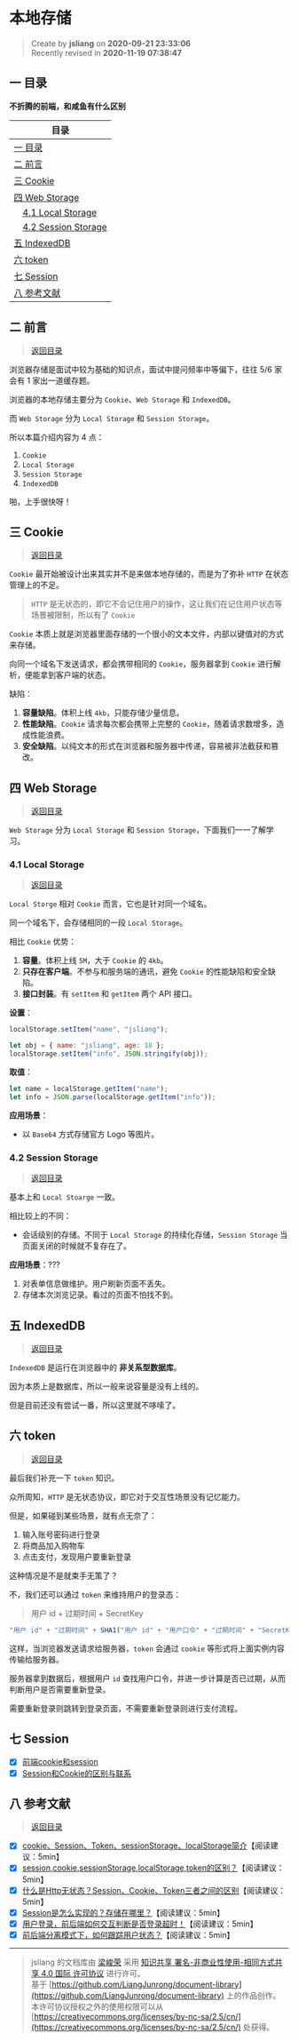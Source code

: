 本地存储
===

> Create by **jsliang** on **2020-09-21 23:33:06**  
> Recently revised in **2020-11-19 07:38:47**

<!-- 目录开始 -->
## <a name="chapter-one" id="chapter-one"></a>一 目录

**不折腾的前端，和咸鱼有什么区别**

| 目录 |
| --- |
| [一 目录](#chapter-one) |
| <a name="catalog-chapter-two" id="catalog-chapter-two"></a>[二 前言](#chapter-two) |
| <a name="catalog-chapter-three" id="catalog-chapter-three"></a>[三 Cookie](#chapter-three) |
| <a name="catalog-chapter-four" id="catalog-chapter-four"></a>[四 Web Storage](#chapter-four) |
| &emsp;[4.1 Local Storage](#chapter-four-one) |
| &emsp;[4.2 Session Storage](#chapter-four-two) |
| <a name="catalog-chapter-five" id="catalog-chapter-five"></a>[五 IndexedDB](#chapter-five) |
| <a name="catalog-chapter-six" id="catalog-chapter-six"></a>[六 token](#chapter-six) |
| <a name="catalog-chapter-seven" id="catalog-chapter-seven"></a>[七 Session](#chapter-seven) |
| <a name="catalog-chapter-eight" id="catalog-chapter-eight"></a>[八 参考文献](#chapter-eight) |
<!-- 目录结束 -->

## <a name="chapter-two" id="chapter-two"></a>二 前言

> [返回目录](#chapter-one)

浏览器存储是面试中较为基础的知识点，面试中提问频率中等偏下，往往 5/6 家会有 1 家出一道缓存题。

浏览器的本地存储主要分为 `Cookie`、`Web Storage` 和 `IndexedDB`。

而 `Web Storage` 分为 `Local Storage` 和 `Session Storage`。

所以本篇介绍内容为 4 点：

1. `Cookie`
2. `Local Storage`
3. `Session Storage`
4. `IndexedDB`

啪，上手很快呀！

## <a name="chapter-three" id="chapter-three"></a>三 Cookie

> [返回目录](#chapter-one)

`Cookie` 最开始被设计出来其实并不是来做本地存储的，而是为了弥补 `HTTP` 在状态管理上的不足。

> `HTTP` 是无状态的，即它不会记住用户的操作，这让我们在记住用户状态等场景被限制，所以有了 `Cookie`

`Cookie` 本质上就是浏览器里面存储的一个很小的文本文件，内部以键值对的方式来存储。

向同一个域名下发送请求，都会携带相同的 `Cookie`，服务器拿到 `Cookie` 进行解析，便能拿到客户端的状态。

缺陷：

1. **容量缺陷**。体积上线 `4kb`，只能存储少量信息。
2. **性能缺陷**。`Cookie` 请求每次都会携带上完整的 `Cookie`，随着请求数增多，造成性能浪费。
3. **安全缺陷**。以纯文本的形式在浏览器和服务器中传递，容易被非法截获和篡改。

## <a name="chapter-four" id="chapter-four"></a>四 Web Storage

> [返回目录](#chapter-one)

`Web Storage` 分为 `Local Storage` 和 `Session Storage`，下面我们一一了解学习。

### <a name="chapter-four-one" id="chapter-four-one"></a>4.1 Local Storage

> [返回目录](#chapter-one)

`Local Storge` 相对 `Cookie` 而言，它也是针对同一个域名。

同一个域名下，会存储相同的一段 `Local Storage`。

相比 `Cookie` 优势：

1. **容量**。体积上线 `5M`，大于 `Cookie` 的 `4kb`。
2. **只存在客户端**。不参与和服务端的通讯，避免 `Cookie` 的性能缺陷和安全缺陷。
3. **接口封装**。有 `setItem` 和 `getItem` 两个 API 接口。

**设置**：

```js
localStorage.setItem("name", "jsliang"); 

let obj = { name: "jsliang", age: 18 };
localStorage.setItem("info", JSON.stringify(obj));
```

**取值**：

```js
let name = localStorage.getItem("name");
let info = JSON.parse(localStorage.getItem("info"));
```

**应用场景**：

* 以 `Base64` 方式存储官方 Logo 等图片。

### <a name="chapter-four-two" id="chapter-four-two"></a>4.2 Session Storage

> [返回目录](#chapter-one)

基本上和 `Local Stoarge` 一致。

相比较上的不同：

* 会话级别的存储。不同于 `Local Storage` 的持续化存储，`Session Storage` 当页面关闭的时候就不复存在了。

**应用场景**：???

1. 对表单信息做维护。用户刷新页面不丢失。
2. 存储本次浏览记录。看过的页面不怕找不到。

## <a name="chapter-five" id="chapter-five"></a>五 IndexedDB

> [返回目录](#chapter-one)

`IndexedDB` 是运行在浏览器中的 **非关系型数据库**。

因为本质上是数据库，所以一般来说容量是没有上线的。

但是目前还没有尝试一番，所以这里就不哆嗦了。

## <a name="chapter-six" id="chapter-six"></a>六 token

> [返回目录](#chapter-one)

最后我们补充一下 `token` 知识。

众所周知，`HTTP` 是无状态协议，即它对于交互性场景没有记忆能力。

但是，如果碰到某些场景，就有点无奈了：

1. 输入账号密码进行登录
2. 将商品加入购物车
3. 点击支付，发现用户要重新登录

这种情况是不是就束手无策了？

不，我们还可以通过 `token` 来维持用户的登录态：

> 用户 id + 过期时间 + SecretKey

```js
"用户 id" + "过期时间" + SHA1("用户 id" + "用户口令" + "过期时间" + "SecretKey")
```

这样，当浏览器发送请求给服务器，`token` 会通过 `cookie` 等形式将上面实例内容传输给服务器。

服务器拿到数据后，根据用户 `id` 查找用户口令，并进一步计算是否已过期，从而判断用户是否需要重新登录。

需要重新登录则跳转到登录页面，不需要重新登录则进行支付流程。

## <a name="chapter-seven" id="chapter-seven"></a>七 Session  
* [x] [前端cookie和session](https://blog.csdn.net/weixin_41646716/article/details/90243344)  
* [x] [Session和Cookie的区别与联系](https://www.cnblogs.com/endlessdream/p/4699273.html)  

## <a name="chapter-eight" id="chapter-eight"></a>八 参考文献

> [返回目录](#chapter-one)

* [x] [cookie、Session、Token、sessionStorage、localStorage简介](https://blog.csdn.net/qq_36632174/article/details/102402203)【阅读建议：5min】
* [x] [session,cookie,sessionStorage,localStorage,token的区别？](https://blog.csdn.net/yinge0508/article/details/95761173)【阅读建议：5min】
* [x] [什么是Http无状态？Session、Cookie、Token三者之间的区别](https://www.cnblogs.com/lingyejun/p/9282169.html)【阅读建议：5min】
* [x] [Session是怎么实现的？存储在哪里？](https://blog.csdn.net/qq_15096707/article/details/74012116)【阅读建议：5min】
* [x] [用户登录，前后端如何交互判断是否登录超时！](https://blog.csdn.net/qq_27610601/article/details/81353027)【阅读建议：5min】
* [x] [前后端分离模式下，如何跟踪用户状态？](https://blog.csdn.net/hwhsong/article/details/82020526)【阅读建议：5min】

---

> jsliang 的文档库由 [梁峻荣](https://github.com/LiangJunrong) 采用 [知识共享 署名-非商业性使用-相同方式共享 4.0 国际 许可协议](http://creativecommons.org/licenses/by-nc-sa/4.0/) 进行许可。<br/>基于 [https://github.com/LiangJunrong/document-library](https://github.com/LiangJunrong/document-library) 上的作品创作。<br/>本许可协议授权之外的使用权限可以从 [https://creativecommons.org/licenses/by-nc-sa/2.5/cn/](https://creativecommons.org/licenses/by-nc-sa/2.5/cn/) 处获得。
